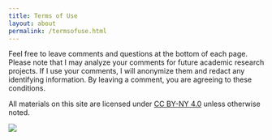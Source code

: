 ```yaml
---
title: Terms of Use
layout: about
permalink: /termsofuse.html
---
```


Feel free to leave comments and questions at the bottom of each page. Please note that I may analyze your comments for future academic research projects. If I use your comments, I will anonymize them and redact any identifying information. By leaving a comment, you are agreeing to these conditions. 

All materials on this site are licensed under [CC BY-NY 4.0](https://creativecommons.org/licenses/by-nc/4.0/) unless otherwise noted. 

![](https://upload.wikimedia.org/wikipedia/commons/d/d3/Cc_by-nc_icon.svg)

